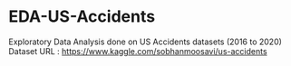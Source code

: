 # EDA-US-Accidents
Exploratory Data Analysis done on US Accidents datasets (2016 to 2020)
Dataset URL : https://www.kaggle.com/sobhanmoosavi/us-accidents
